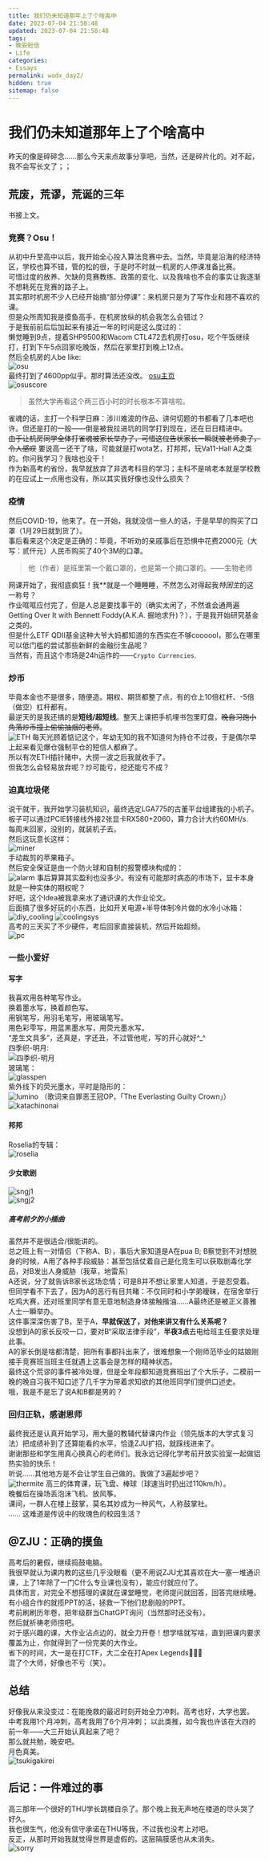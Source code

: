 ```yaml
---
title: 我们仍未知道那年上了个啥高中
date: 2023-07-04 21:58:48
updated: 2023-07-04 21:58:48
tags:
- 晚安短信
- Life
categories: 
- Essays
permalink: wadx_day2/
hidden: true
sitemap: false
---
```

# 我们仍未知道那年上了个啥高中
昨天的像是碎碎念……那么今天来点故事分享吧，当然，还是碎片化的。对不起，我不会写长文了；；
## 荒废，荒谬，荒诞的三年
书接上文。  
### 竞赛？Osu！
从初中升至高中以后，我开始全心投入算法竞赛中去。当然，毕竟是沿海的经济特区，学校也算不错，管的松的很，于是时不时就一机房的人停课准备比赛。  
可惜过度的放养、欠缺的竞赛教练、政策的变化、以及我啥也不会的事实让我逐渐不想耗死在竞赛的路子上。  
其实那时机房不少人已经开始搞“部分停课”：来机房只是为了写作业和翘不喜欢的课。  
但是众所周知我是摸鱼高手，在机房放纵的机会我怎么会错过？  
于是我前前后后加起来有接近一年的时间是这么度过的：  
懒觉睡到9点，提着SHP9500和Wacom CTL472去机房打osu，吃个午饭继续打，打到下午5点回家吃晚饭，然后在家里打到晚上12点。  
然后全机房的人be like:  
![osu](osu.jpg)  
最终打到了4600pp似乎。那时算法还没改。 [osu主页](https://osu.ppy.sh/users/11767753)  
![osuscore](osuscore.jpg)  
> 虽然大学再看这个两三百小时的时长根本不算啥啦。  

雀魂的话，主打一个科学日麻：涉川难波的作品、讲何切题的书都看了几本吧也许。但还是打的一般——倒是被我拉进坑的同学打到现在，还在日日精进中。  
~~由于让机房同学全体打雀魂被家长举办了，可惜这位告状家长一瞬就被老师卖了，令人感叹~~
要说高一还干了啥，可能就是打wota艺，打邦邦，玩Va11-Hall A之类的。你问我学习？我啥也没干！  
作为新高考的省份，我早就放弃了非选考科目的学习；主科不是啃老本就是学校教的在应试上一点用也没有，所以其实我好像也没什么损失？  

### 疫情
然后COVID-19，他来了。在一开始，我就没信一些人的话，于是早早的购买了口罩（1月29日就到货了）。  
事后看来这个决定是正确的：毕竟，不听劝的亲戚事后在恐惧中花费2000元（大写：贰仟元）人民币购买了40个3M的口罩。  
> 他（作者）是班里第一个戴口罩的，也是第一个摘口罩的。——生物老师

网课开始了，我彻底疯狂！我\*\*就是一个睡睡睡，不然怎么对得起我*特困生*的这一称号？  
作业哐哐应付完了，但是人总是要找事干的（确实太闲了，不然谁会通两遍Getting Over It with Bennett Foddy(A.K.A. 掘地求升)？），于是我开始研究基金之类的。  
但是什么ETF QDII基金这种大爷大妈都知道的东西实在不够coooool，那么在哪里可以低门槛的尝试那些新鲜的金融衍生品呢？  
当然有，而且这个市场是24h运作的——`Crypto Currencies`.
### 炒币
毕竟本金也不是很多，随便造。期权、期货都整了点，有的仓上10倍杠杆、-5倍（做空）杠杆都有。  
最逆天的是我还搞的是**短线/超短线**。整天上课把手机埋书包里盯盘，~~晚自习跑小角落炒币撞上偷偷抽烟的老师~~。  
![ETH](ETH.jpg)
每天光顾着惦记这个，年幼无知的我不知道何为持仓不过夜，于是偶尔早上起来看见爆仓强制平仓的短信人都麻了。  
所以有次ETH插针赌中，大捞一波之后我就收手了。  
但我怎么会轻易放弃呢？炒可能亏，挖还能亏不成？  
### 迫真垃圾佬
说干就干，我开始学习装机知识，最终选定LGA775的古董平台组建我的小机子。  
板子可以通过PCIE转接线外接2张显卡RX580+2060，算力合计大约60MH/s.  
每周末回家，没别的，就装机子去。  
然后这玩意长这样：  
![miner](miner.jpg)  
手动裁剪的苹果箱子。  
然后安全保证是由一个防火球和自制的报警模块构成的：  
![alarm](alarm.jpg)
事后算算其实盈利也没多少。有没有可能那时病态的市场下，显卡本身就是一种实体的期权呢？  
好吧，这个Idea被我拿来水了通识课的大作业论文。  
后面搞了很多好玩的小东西，比如开关电源+半导体制冷片做的水冷小冰箱：  
![diy_cooling](diy_cooling.jpg)
![coolingsys](coolingsys.jpg)  
高考的三天买了不少硬件，考后回家直接装机，然后开始超频。  
![pc](pc.jpg)
### 一些小爱好
#### 写字
我喜欢用各种笔写作业。  
换着墨水写，换着颜色写。  
用钢笔写，用羽毛笔写，用玻璃笔写。  
用色彩雫写，用蓝黑墨水写，用荧光墨水写。  
“差生文具多”，还真是，字还丑，不过管他呢，写的开心就好^_^   
四季织-明月:  
![四季织-明月](meigetsu.jpg)  
玻璃笔：  
![glasspen](glasspen.jpg)  
紫外线下的荧光墨水，平时是隐形的：  
![lumino](lumino.jpg)
（歌词来自罪恶王冠OP，「The Everlasting Guilty Crown」）　　
![katachinonai](katachinonai.jpg)
#### 邦邦
Roselia的专辑：  
![roselia](roselia.png)
#### 少女歌剧
![sngj1](sngj1.png)  
![sngj2](sngj2.png)
##### 高考前夕的小插曲
虽然并不是很适合/很能讲的。  
总之班上有一对情侣（下称A、B），事后大家知道是A在pua B;
B察觉到不对想脱身的时候，A用了各种手段威胁：甚至包括仗着自己是化竞生可以获取剧毒化学品，对B发出人身威胁（我草，地雷系）  
A还说，分了就告诉B家长这场恋情；可是B并不想让家里人知道，于是忍受着。  
但同学看不下去了，因为A的恶行有目共睹：不仅同时和小学弟暧昧，在宿舍举行吃鸡大赛，还对班里同学有意无意地制造身体接触揩油……A最终还是被正义善雅人士一瞬举办。  
这件事深深伤害了B，至于A，**早就保送了，对他来讲又有什么关系呢？**  
没想到A的家长反咬一口，要对B“采取法律手段”，**半夜3点**去电给班主任要求处理此事。  
A的家长倒是啥都清楚，把所有事都抖出来了，很难想象一个刚师范毕业的姑娘刚接手竞赛班当班主任就遇上这事会是怎样的精神状态。  
最终这个荒谬的事件被冷处理，但是全年段都知道竞赛班出了个大乐子，二模前一晚的晚自习我不知口述了几千字为带着求知欲的其他班同学们提供口述史。  
哦，我是不是忘了说A和B都是男的？  
### 回归正轨，感谢恩师
最终我还是认真开始学习，用大量的教辅代替课内作业（领先版本的大学式复习法）把成绩补到了还算能看的水平，恰逢ZJU扩招，就踩线进来了。  
谢谢那些和学生用真心换真心的老师们。我永远记得化学考前开放实验室一起做铝热实验的快乐！  
听说……其他地方是不会让学生自己做的。我做了3遍起步吧？  
![thermite](thermite.jpg)
高三的体育课，玩飞盘、棒球（球速当时扔出过110km/h）。  
晚餐后在操场丢泡沫飞机、放风筝。  
课间，一群人在楼上鼓掌，莫名其妙成为一种风气，人称鼓掌社。  
……
这难道是传说中的玫瑰色的校园生活？  
## @ZJU：正确的摸鱼
高考后的暑假，继续捣鼓电脑。  
我很早就认为课内教的这些几乎没眼看（更不用说ZJU尤其喜欢在大一塞一堆通识课，上了1年除了一门C什么专业课也没有），能应付就应付了。  
具体而言，对完全不想搭理的课就在课堂睡觉，老师提问就回答，回答完继续睡。有小组合作的就揽PPT的活，拯救一下他们悲剧般的PPT。  
考前刷刷历年卷，把年级群当ChatGPT询问（当然那时还没有）。  
然后就祈祷老师捞吧。  
对于感兴趣的课，大作业沾点边的，就全力开卷！想学啥就写啥，直到把课内要求覆盖为止，你就得到了一份完美的大作业。  
省下的时间，大一是在打CTF，大二全在打Apex Legends🤬🤬🤬  
混了个大师，好像也不亏（笑）。  
## 总结
好像我从来没变过：在能挽救的最迟时刻开始全力冲刺。高考也好，大学也罢。  
中考我用1个月冲刺，高考我用了6个月冲刺；
以此类推，如今我也许该在大四的前一年——大三开始认真起来了吧？  
那么就共勉，晚安吧。  
月色真美。  
![tsukigakirei](tsukigakirei.jpg)
## 后记：一件难过的事
高三那年一个很好的THU学长跳楼自杀了。那个晚上我无声地在楼道的尽头哭了好久。  
我也很生气，他没有信守承诺在THU等我，不过我也没考上对吧。  
反正，从那时开始我就觉得世界是虚假的。这层隔膜感也从未消失。  
![sorry](sorry.jpg)
